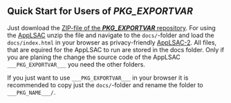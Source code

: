 <!-- BEGIN: src/readme/usage.md -->


## Quick Start for Users of ___PKG_EXPORTVAR___

Just download the [ZIP-file of the ___PKG_EXPORTVAR___ repository](https://github.com/niebert/hamburger-menu-creator/archive/master.zip). For using the [AppLSAC](https://en.wikiversity.org/wiki/WebApps_with_LocalStorage_and_AppCache) unzip the file
and navigate to the `docs/`-folder and load the
`docs/index.html` in your browser as privacy-friendly [AppLSAC-2](https://en.wikiversity.org/wiki/WebApps_with_LocalStorage_and_AppCache/Types_of_AppLSAC).
All files, that are equired  for the AppLSAC to run are stored in the docs folder. Only if you are planing the change the source code of the AppLSAC `___PKG_EXPORTVAR___` you need the other folders.

If you just want to use `___PKG_EXPORTVAR___` in your browser it is recommended to copy just the `docs/`-folder and rename the folder to `___PKG_NAME___/`.

<!-- END:   src/readme/usage.md -->
